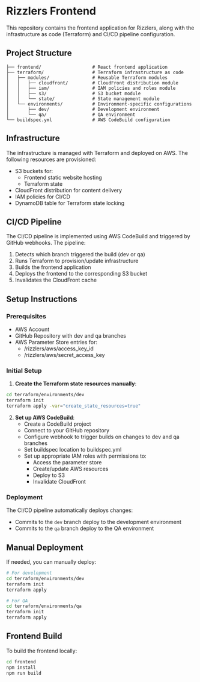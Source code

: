 # Rizzlers Frontend

This repository contains the frontend application for Rizzlers, along with the infrastructure as code (Terraform) and CI/CD pipeline configuration.

## Project Structure

```
├── frontend/                   # React frontend application
├── terraform/                  # Terraform infrastructure as code
│   ├── modules/                # Reusable Terraform modules
│   │   ├── cloudfront/         # CloudFront distribution module
│   │   ├── iam/                # IAM policies and roles module
│   │   ├── s3/                 # S3 bucket module
│   │   └── state/              # State management module
│   └── environments/           # Environment-specific configurations
│       ├── dev/                # Development environment
│       └── qa/                 # QA environment
└── buildspec.yml               # AWS CodeBuild configuration
```

## Infrastructure

The infrastructure is managed with Terraform and deployed on AWS. The following resources are provisioned:

- S3 buckets for:
  - Frontend static website hosting
  - Terraform state
- CloudFront distribution for content delivery
- IAM policies for CI/CD
- DynamoDB table for Terraform state locking

## CI/CD Pipeline

The CI/CD pipeline is implemented using AWS CodeBuild and triggered by GitHub webhooks. The pipeline:

1. Detects which branch triggered the build (dev or qa)
2. Runs Terraform to provision/update infrastructure
3. Builds the frontend application
4. Deploys the frontend to the corresponding S3 bucket
5. Invalidates the CloudFront cache

## Setup Instructions

### Prerequisites

- AWS Account
- GitHub Repository with dev and qa branches
- AWS Parameter Store entries for:
  - /rizzlers/aws/access_key_id
  - /rizzlers/aws/secret_access_key

### Initial Setup

1. **Create the Terraform state resources manually**:

```bash
cd terraform/environments/dev
terraform init
terraform apply -var="create_state_resources=true"
```

2. **Set up AWS CodeBuild**:
   - Create a CodeBuild project
   - Connect to your GitHub repository
   - Configure webhook to trigger builds on changes to dev and qa branches
   - Set buildspec location to buildspec.yml
   - Set up appropriate IAM roles with permissions to:
     - Access the parameter store
     - Create/update AWS resources
     - Deploy to S3
     - Invalidate CloudFront

### Deployment

The CI/CD pipeline automatically deploys changes:
- Commits to the `dev` branch deploy to the development environment
- Commits to the `qa` branch deploy to the QA environment

## Manual Deployment

If needed, you can manually deploy:

```bash
# For development
cd terraform/environments/dev
terraform init
terraform apply

# For QA
cd terraform/environments/qa
terraform init
terraform apply
```

## Frontend Build

To build the frontend locally:

```bash
cd frontend
npm install
npm run build
```

